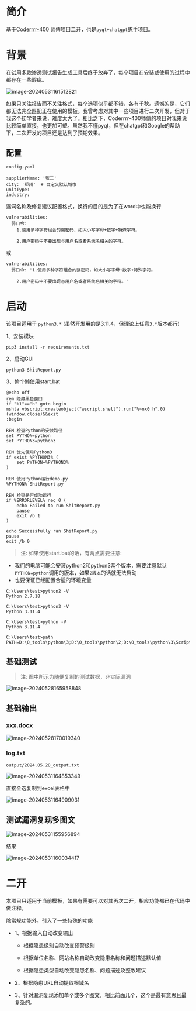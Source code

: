 # 简介

基于[Coderrrr-400](https://github.com/Coderrrr-400/XhitReport) 师傅项目二开，也是`pyqt+chatgpt`练手项目。

# 背景

在试用多款渗透测试报告生成工具后终于放弃了，每个项目在安装或使用的过程中都存在一些瑕疵。

![image-20240531161512821](images/README/image-20240531161512821.png)

如果只关注报告而不关注格式，每个选项似乎都不错，各有千秋。遗憾的是，它们都无法完全匹配正在使用的模板。我曾考虑对其中一些项目进行二次开发，但对于我这个初学者来说，难度太大了。相比之下，Coderrrr-400师傅的项目对我来说比较简单直接，也更加可塑。虽然我不懂pyqt，但在chatgpt和Google的帮助下，二次开发的项目还是达到了预期效果。

## 配置

`config.yaml`

```
supplierName: '张三'
city: '郑州'  # 自定义默认城市
unitType:
industry:
```

漏洞名称及修复建议配置格式，换行的目的是为了在word中也能换行

```
vulnerabilities:
  弱口令: 
    1.使用多种字符组合的强密码，如大小写字母+数字+特殊字符。

    2.用户密码中不要出现与用户名或者系统名相关的字符。
```
或
```
vulnerabilities:
  弱口令: '1.使用多种字符组合的强密码，如大小写字母+数字+特殊字符。

    2.用户密码中不要出现与用户名或者系统名相关的字符。'
```

# 启动

该项目适用于 `python3.*` (虽然开发用的是3.11.4，但理论上任意`3.*`版本都行)

1、安装模块

```
pip3 install -r requirements.txt
```

2、启动GUI

```
python3 ShitReport.py
```

3、偷个懒使用start.bat

```
@echo off
rem 隐藏黑色窗口
if "%1"=="h" goto begin 
mshta vbscript:createobject("wscript.shell").run("%~nx0 h",0)(window.close)&&exit 
:begin 

REM 检查Python的安装路径
set PYTHON=python
set PYTHON3=python3

REM 优先使用Python3
if exist %PYTHON3% (
    set PYTHON=%PYTHON3%
)

REM 使用Python运行demo.py
%PYTHON% ShitReport.py

REM 检查是否成功运行
if %ERRORLEVEL% neq 0 (
    echo Failed to run ShitReport.py
    pause
    exit /b 1
)

echo Successfully ran ShitReport.py
pause
exit /b 0

```

> 注: 如果使用start.bat的话，有两点需要注意:

- 我们的电脑可能会安装python2和python3两个版本，需要注意默认`PYTHON=python`调用的版本，如果`2版本`的话就无法启动
- 也要保证已经配置合适的环境变量

```
C:\Users\test>python2 -V
Python 2.7.18

C:\Users\test>python3 -V
Python 3.11.4

C:\Users\test>python -V
Python 3.11.4

C:\Users\test>path
PATH=D:\0_tools\python\3;D:\0_tools\python\2;D:\0_tools\python\3\Scripts;D:\0_tools\python\2\Scripts;
```

## 基础测试

> 注: 图中所示为随便复制的测试数据，非实际漏洞

![image-20240528165958848](images/README/image-20240528165958848.png)

## 基础输出

### xxx.docx

![image-20240528170019340](images/README/image-20240528170019340.png)

### log.txt

`output/2024.05.28_output.txt`

![image-20240531164853349](images/README/image-20240531164853349.png)

直接全选复制到excel表格中

![image-20240531164909031](images/README/image-20240531164909031.png)

## 测试漏洞复现多图文

![image-20240531155956894](images/README/image-20240531155956894.png)

结果

![image-20240531160034417](images/README/image-20240531160034417.png)

# 二开

本项目只适用于当前模板，如果有需要可以对其再次二开，相应功能都已在代码中做注释。

除常规功能外，引入了一些特殊的功能

- 1、根据输入自动改变输出
  - 根据隐患级别自动改变预警级别
  
  - 根据单位名称、网站名称自动改变隐患名称和问题描述默认值
  
  - 根据隐患类型自动改变隐患名称、问题描述及整改建议
  
- 2、根据隐患URL自动提取根域名

- 3、针对漏洞复现添加单个或多个图文，相比前面几个，这个是最有意思且最复杂的。
